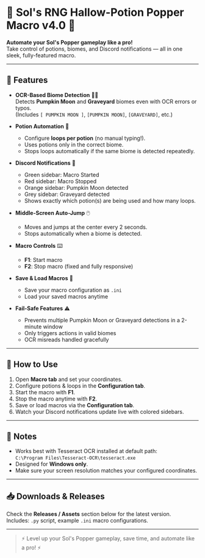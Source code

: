 # 🌟 Sol's RNG Hallow-Potion Popper Macro v4.0 🌟

**Automate your Sol's Popper gameplay like a pro!**  
Take control of potions, biomes, and Discord notifications — all in one sleek, fully-featured macro.

---

## 🎯 Features

- **OCR-Based Biome Detection** 🕵️‍♂️  
  Detects **Pumpkin Moon** and **Graveyard** biomes even with OCR errors or typos.  
  (Includes `[ PUMPKIN MOON ]`, `[PUMPKIN MOON]`, `[GRAVEYARD]`, etc.)

- **Potion Automation** 💊  
  - Configure **loops per potion** (no manual typing!).  
  - Uses potions only in the correct biome.  
  - Stops loops automatically if the same biome is detected repeatedly.

- **Discord Notifications** 📢  
  - Green sidebar: Macro Started  
  - Red sidebar: Macro Stopped  
  - Orange sidebar: Pumpkin Moon detected  
  - Grey sidebar: Graveyard detected  
  - Shows exactly which potion(s) are being used and how many loops.  

- **Middle-Screen Auto-Jump** 🖱️  
  - Moves and jumps at the center every 2 seconds.  
  - Stops automatically when a biome is detected.  

- **Macro Controls** ⌨️  
  - **F1**: Start macro  
  - **F2**: Stop macro (fixed and fully responsive)  

- **Save & Load Macros** 💾  
  - Save your macro configuration as `.ini`  
  - Load your saved macros anytime  

- **Fail-Safe Features** ⚠️  
  - Prevents multiple Pumpkin Moon or Graveyard detections in a 2-minute window  
  - Only triggers actions in valid biomes  
  - OCR misreads handled gracefully  

---

## 🚀 How to Use

1. Open **Macro tab** and set your coordinates.  
2. Configure potions & loops in the **Configuration tab**.  
3. Start the macro with **F1**.  
4. Stop the macro anytime with **F2**.  
5. Save or load macros via the **Configuration tab**.  
6. Watch your Discord notifications update live with colored sidebars.  

---

## 📝 Notes

- Works best with Tesseract OCR installed at default path:  
  `C:\Program Files\Tesseract-OCR\tesseract.exe`  
- Designed for **Windows only**.  
- Make sure your screen resolution matches your configured coordinates.  

---

## 📥 Downloads & Releases

Check the **Releases / Assets** section below for the latest version.  
Includes: `.py` script, example `.ini` macro configurations.  

---

> ⚡ Level up your Sol's Popper gameplay, save time, and automate like a pro! ⚡
